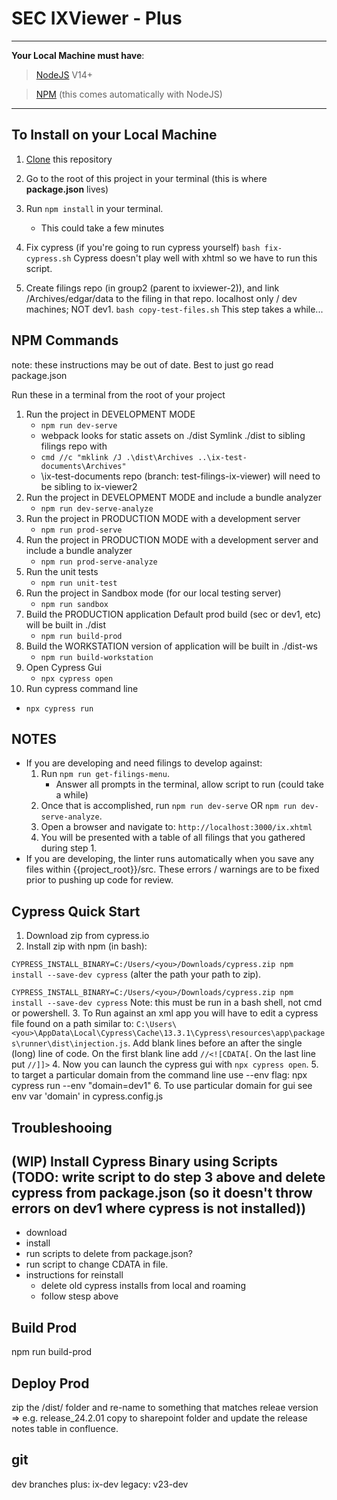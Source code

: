 # SEC IXViewer - Plus

---

**Your Local Machine must have**:

> [NodeJS](https://nodejs.org/en/download) V14+

> [NPM](https://nodejs.org/en/download) (this comes automatically with NodeJS)

---

## To Install on your Local Machine

1. [Clone](https://docs.gitlab.com/ee/gitlab-basics/start-using-git.html#clone-a-repository) this repository

2. Go to the root of this project in your terminal (this is where **package.json** lives)

3. Run `npm install` in your terminal.  
   - This could take a few minutes

4. Fix cypress (if you're going to run cypress yourself)
   `bash fix-cypress.sh`
   Cypress doesn't play well with xhtml so we have to run this script.
   
5. Create filings repo (in group2 (parent to ixviewer-2)), and link /Archives/edgar/data to the filing in that repo.
   localhost only / dev machines; NOT dev1.
   `bash copy-test-files.sh`
   This step takes a while...

## NPM Commands
note: these instructions may be out of date. Best to just go read package.json

Run these in a terminal from the root of your project

1. Run the project in DEVELOPMENT MODE
   - `npm run dev-serve`
   - webpack looks for static assets on ./dist  Symlink ./dist to sibling filings repo with 
   - `cmd //c "mklink /J .\dist\Archives ..\ix-test-documents\Archives"`
   - \ix-test-documents repo (branch: test-filings-ix-viewer) will need to be sibling to ix-viewer2
2. Run the project in DEVELOPMENT MODE and include a bundle analyzer
   - `npm run dev-serve-analyze`
3. Run the project in PRODUCTION MODE with a development server
   - `npm run prod-serve`
4. Run the project in PRODUCTION MODE with a development server and include a bundle analyzer
   - `npm run prod-serve-analyze`
5. Run the unit tests
   - `npm run unit-test`
6. Run the project in Sandbox mode (for our local testing server)
   - `npm run sandbox`
7. Build the PRODUCTION application
   Default prod build (sec or dev1, etc) will be built in ./dist
   - `npm run build-prod`
8. Build the WORKSTATION version of application
   will be built in ./dist-ws
   - `npm run build-workstation`
9. Open Cypress Gui
   - `npx cypress open`
10. Run cypress command line
   - `npx cypress run`

## NOTES

- If you are developing and need filings to develop against:
  1.  Run `npm run get-filings-menu`.
      - Answer all prompts in the terminal, allow script to run (could take a while)
  2.  Once that is accomplished, run `npm run dev-serve` OR `npm run dev-serve-analyze`.
  3.  Open a browser and navigate to: `http://localhost:3000/ix.xhtml`
  4.  You will be presented with a table of all filings that you gathered during step 1.
- If you are developing, the linter runs automatically when you save any files within {{project_root}}/src. These errors / warnings are to be fixed prior to pushing up code for review.

## Cypress Quick Start
1. Download zip from cypress.io
2. Install zip with npm (in bash): 
<!-- generic -->
`CYPRESS_INSTALL_BINARY=C:/Users/<you>/Downloads/cypress.zip npm install --save-dev cypress`
(alter the path your path to zip).
<!-- robin (for ez copy pasta) -->
`CYPRESS_INSTALL_BINARY=C:/Users/<you>/Downloads/cypress.zip npm install --save-dev cypress`
Note: this  must be run in a bash shell, not cmd or powershell.
3. To Run against an xml app you will have to edit a cypress file found on a path similar to: `C:\Users\<you>\AppData\Local\Cypress\Cache\13.3.1\Cypress\resources\app\packages\runner\dist\injection.js`.  Add blank lines before an after the single (long) line of code.  On the first blank line add `//<![CDATA[`.  On the last line put `//]]>`
4. Now you can launch the cypress gui with `npx cypress open`.
5. to target a particular domain from the command line use --env flag:
   npx cypress run --env "domain=dev1"
6. To use particular domain for gui see env var 'domain' in cypress.config.js

## Troubleshooing


## (WIP) Install Cypress Binary using Scripts (TODO: write script to do step 3 above and delete cypress from package.json (so it doesn't throw errors on dev1 where cypress is not installed))
- download
- install
- run scripts to delete from package.json?
- run script to change CDATA in file.
- instructions for reinstall
   - delete old cypress installs from local and roaming
   - follow stesp above


## Build Prod
npm run build-prod

## Deploy Prod
zip the /dist/ folder and re-name to something that matches releae version => e.g. release_24.2.01
copy to sharepoint folder and update the release notes table in confluence.

## git
dev branches
plus: ix-dev
legacy: v23-dev